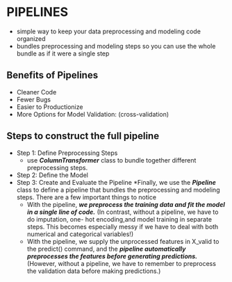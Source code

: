 # PIPELINES
* simple way to keep your data preprocessing and modeling code organized
* bundles preprocessing and modeling steps so you can use the whole bundle as if it were a single step
## Benefits of Pipelines
* Cleaner Code
* Fewer Bugs
* Easier to Productionize
* More Options for Model Validation: (cross-validation)
## Steps to construct the full pipeline
* Step 1: Define Preprocessing Steps
  * use <i><b>ColumnTransformer</b></i> class to bundle together different preprocessing steps.   
* Step 2: Define the Model
* Step 3: Create and Evaluate the Pipeline
  *Finally, we use the <i><b>Pipeline</b></i> class to define a pipeline that bundles the preprocessing and modeling steps. There are a few important things to notice 
    * With the pipeline, <i><b>we preprocess the training data and fit the model in a single line of code.</i></b> (In contrast, without a pipeline, we have to do imputation, one-       hot encoding,and model training in separate steps. This becomes especially messy if we have to deal with both numerical and categorical variables!)
    * With the pipeline, we supply the unprocessed features in X_valid to the predict() command, and the <i><b>pipeline automatically preprocesses the features before generating              predictions.</i></b> (However, without a pipeline, we have to remember to preprocess the validation data before making predictions.)
